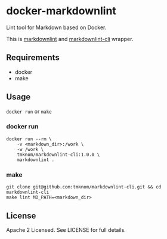 # docker-markdownlint

Lint tool for Markdown based on Docker.

This is [markdownlint](https://github.com/DavidAnson/markdownlint)
and [markdownlint-cli](https://github.com/igorshubovych/markdownlint-cli) wrapper.

## Requirements

- docker
- make

## Usage

`docker run` or `make`

### docker run

```shell
docker run --rm \
    -v <markdown_dir>:/work \
    -w /work \
    tmknom/markdownlint-cli:1.0.0 \
    markdownlint .
```

### make

```shell
git clone git@github.com:tmknom/markdownlint-cli.git && cd markdownlint-cli
make lint MD_PATH=<markdown_dir>
```

## License

Apache 2 Licensed. See LICENSE for full details.

